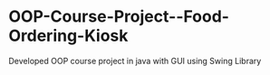 # OOP-Course-Project--Food-Ordering-Kiosk
Developed OOP course project in java with GUI using Swing Library 
